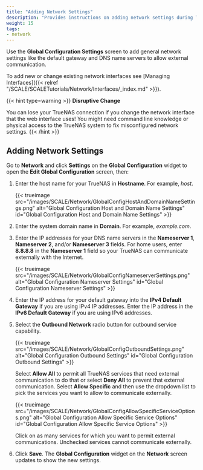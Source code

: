 ```yaml
---
title: "Adding Network Settings"
description: "Provides instructions on adding network settings during TrueNAS installation."
weight: 15
tags:
- network
---
```


Use the **Global Configuration Settings** screen to add general network settings like the default gateway and DNS name servers to allow external communication.

To add new or change existing network interfaces see [Managing Interfaces]({{< relref "/SCALE/SCALETutorials/Network/Interfaces/_index.md" >}}).

{{< hint type=warning >}}
**Disruptive Change**

You can lose your TrueNAS connection if you change the network interface that the web interface uses!
You might need command line knowledge or physical access to the TrueNAS system to fix misconfigured network settings.
{{< /hint >}}

## Adding Network Settings

Go to **Network** and click **Settings** on the **Global Configuration** widget to open the **Edit Global Configuration** screen, then:

1. Enter the host name for your TrueNAS in **Hostname**. For example, *host*.

   {{< trueimage src="/images/SCALE/Network/GlobalConfigHostAndDomainNameSettings.png" alt="Global Configuration Host and Domain Name Settings" id="Global Configuration Host and Domain Name Settings" >}}

2. Enter the system domain name in **Domain**. For example, *example.com*.

3. Enter the IP addresses for your DNS name servers in the **Nameserver 1**, **Nameserver 2**, and/or **Nameserver 3** fields.
   For home users, enter **8.8.8.8** in the **Nameserver 1** field so your TrueNAS can communicate externally with the Internet.

   {{< trueimage src="/images/SCALE/Network/GlobalConfigNameserverSettings.png" alt="Global Configuration Nameserver Settings" id="Global Configuration Nameserver Settings" >}}

4. Enter the IP address for your default gateway into the **IPv4 Default Gateway** if you are using IPv4 IP addresses.
   Enter the IP address in the **IPv6 Default Gateway** if you are using IPv6 addresses.

5. Select the **Outbound Network** radio button for outbound service capability.

   {{< trueimage src="/images/SCALE/Network/GlobalConfigOutboundSettings.png" alt="Global Configuration Outbound Settings" id="Global Configuration Outbound Settings" >}}

   Select **Allow All** to permit all TrueNAS services that need external communication to do that or select **Deny All** to prevent that external communication. Select **Allow Specific** and then use the dropdown list to pick the services you want to allow to communicate externally.

   {{< trueimage src="/images/SCALE/Network/GlobalConfigAllowSpecificServiceOptions.png" alt="Global Configuration Allow Specific Service Options" id="Global Configuration Allow Specific Service Options" >}}

   Click on as many services for which you want to permit external communications. Unchecked services cannot communicate externally.

6. Click **Save**. The **Global Configuration** widget on the **Network** screen updates to show the new settings.
